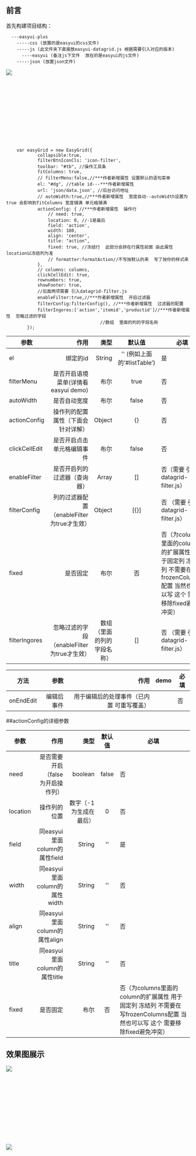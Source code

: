 
## 前言

  首先构建项目结构：
  
      ---easyui-plus
        -----css (放置的是easyui的css文件)
        -----js (此文件夹下直接放easyui-datagrid.js 根据需要引入对应的版本)
          ----easyui (备注js下文件  放在的是easyui的js文件)
        -----json (放置json文件)
<p style="height:200px"><image src="https://github.com/ten-ken/image/blob/master/relate_img/easyui-grid-structure.jpg?raw=true"/></p>



```
  	var easyGrid = new EasyGrid({
			collapsible:true,
			filterBtnIconCls: 'icon-filter',
			toolbar: "#tb", //操作工具条
			fitColumns: true,
			// filterMenu:false,//***作者新增属性 设置默认的语句菜单
			el: "#dg", //table id---***作者新增属性
			url: 'json/data.json', //后台访问地址
			// autoWidth:true,//***作者新增属性  宽度自动--autoWidth设置为true 会影响到fitColumns 宽度铺满 单元格铺满
			actionConfig: { //***作者新增属性  操作行
				// need: true,
				location: 0, //-1是最后
				field: 'action',
				width: 180,
				align: 'center',
				title: "action",
				fixed: true, //冻结行  此部分会排在行属性前面 由此属性location以冻结列为准
				// formatter:formatAction//不写按默认的来  写了按你的样式来
			},
			// columns: columns,
			clickCellEdit: true,
			rownumbers: true,
			showFooter: true,
			//后面两项需要 引入datagrid-filter.js
			enableFilter:true,//***作者新增属性  开启过滤器
			filterConfig:filterConfig(), //***作者新增属性  过滤器的配置
			filterIngores:['action','itemid','productid']//***作者新增属性  忽略过滤的字段
									//数组  里面的列的字段名称
		});
```
| 参数       | 作用   |类型    |  默认值 |必填 |版本|
| --------   | -----:  |-----:  | :----:  |--- |--- |
|  el  | 绑定的id |String  |   '' (例如上面的‘#listTable’)   |是||
| filterMenu     | 是否开启语境菜单(详情看easyui demo) | 布尔 |  true|否 | |
| autoWidth    | 是否自动宽度 | 布尔  |  false   |否 ||
| actionConfig    | 操作列的配置属性（下面会针对详解） | Object  |  {}  |否 | |
| clickCellEdit    | 是否开启点击单元格编辑事件 | 布尔  |  false  |否 || |
| enableFilter    | 是否开启列的过滤器（查询器） | Array  |  []   |否（需要 引入datagrid-filter.js） | 1.2+|
| filterConfig    | 列的过滤器配置（enableFilter为true才生效） | Object  |  [{}]   |否 （需要 引入datagrid-filter.js）|1.2+|
| fixed    | 是否固定 | 布尔  | 否  |否（为columns里面的column的扩展属性 用于固定列 冻结列 不需要在写frozenColumns配置 当然也可以写 这个  需要移除fixed避免冲突） | |
| filterIngores    | 忽略过滤的字段（enableFilter为true才生效） | 数组（里面的列的字段名称）  |  []   |否 （需要 引入datagrid-filter.js）|1.2+|


| 方法       | 参数   |作用    |  demo |必填 |
| --------   | -----:  |-----:  | :----:  |--- |
| onEndEdit    | 编辑后事件 | 用于编辑后的处理事件（已内置 可重写覆盖）  |   | 否|


 ##actionConfig的详细参数

| 参数       | 作用   |类型    |  默认值 |必填 |
| --------   | -----:  |-----:  | :----:  |--- |
|  need  | 是否需要开启（false 为开启操作列） |boolean  |  false   |否|
| location     | 操作列的位置| 数字（-1为生成在最后） |  0|否 |
| field    | 同easyui里面column的属性field| String  | ''   |是|
| width    | 同easyui里面column的属性width | String  | ''   |否|
| align    | 同easyui里面column的属性align| String  | ''   |否|
| title    | 同easyui里面column的属性title | String  | ''   |否|
| fixed    | 是否固定 | 布尔  | 否  |否（为columns里面的column的扩展属性 用于固定列 冻结列 不需要在写frozenColumns配置 当然也可以写 这个  需要移除fixed避免冲突） |

## 效果图展示
<p style="height:200px"><image src="https://github.com/ten-ken/image/blob/master/relate_img/easyui-datagrid-demo1.png?raw=true"/></p>

<p style="height:200px"><image src="https://github.com/ten-ken/image/blob/master/relate_img/easyui-datagrid-demo2.png?raw=true"/></p>
